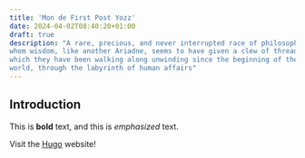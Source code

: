 ```yaml
---
title: 'Mon de First Post Yozz'
date: 2024-04-02T08:40:20+01:00
draft: true
description: "A rare, precious, and never interrupted race of philosophers to
whom wisdom, like another Ariadne, seems to have given a clew of thread
which they have been walking along unwinding since the beginning of the
world, through the labyrinth of human affairs"
---
```


## Introduction

This is **bold** text, and this is *emphasized* text.

Visit the [Hugo](https://gohugo.io) website!

